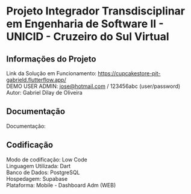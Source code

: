 # Projeto Integrador Transdisciplinar em Engenharia de Software II - UNICID - Cruzeiro do Sul Virtual

## Informações do Projeto

Link da Solução em Funcionamento: https://cupcakestore-pit-gabrield.flutterflow.app/  
DEMO USER ADMIN: jose@hotmail.com / 123456abc (user/password)  
Autor: Gabriel Dilay de Oliveira  

## Documentação
Documentação: 

## Codificação

Modo de codificação: Low Code  
Linguagem Utilizada: Dart  
Banco de Dados: PostgreSQL  
Hospedagem: Supabase  
Plataforma: Mobile - Dashboard Adm (WEB)  
